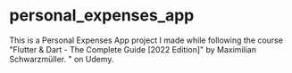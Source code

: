 # personal_expenses_app

This is a Personal Expenses App project I made while following the course 
"Flutter & Dart - The Complete Guide [2022 Edition]" by Maximilian Schwarzmüller. " on Udemy.

